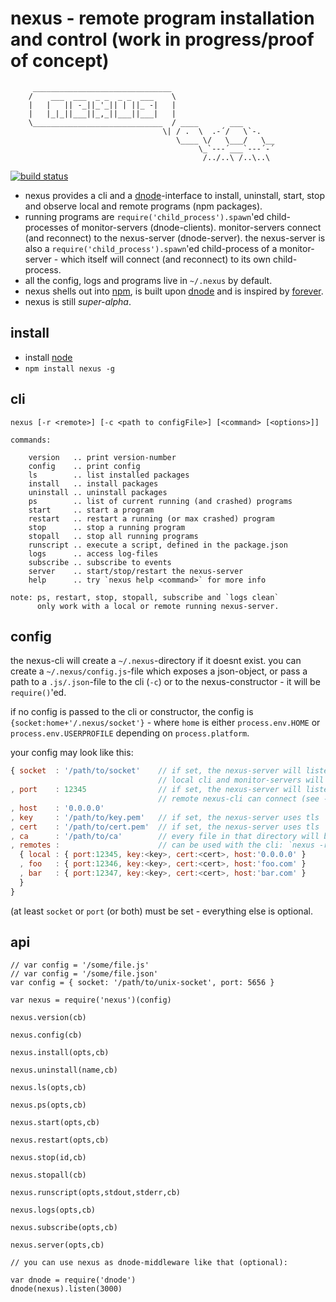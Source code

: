 # nexus - remote program installation and control (work in progress/proof of concept)

         _______________________________
        /    ___  ___  _ _  _ _  ___    \
        |   |   || -_||_'_|| | ||_ -|   |
        |   |_|_||___||_,_||___||___|   |
        \_____________________________  / ____       ___
                                      \| / .  \  .-´/   \`-.
                                         \____ \/   \___/   \__
                                              \_`---´___`---´-´
                                               /../..\ /..\..\

[![build status](https://secure.travis-ci.org/guybrush/nexus.png)](http://travis-ci.org/guybrush/nexus)

* nexus provides a cli and a [dnode]-interface to install, uninstall, start,
  stop and observe local and remote programs (npm packages).
* running programs are `require('child_process').spawn`'ed child-processes of
  monitor-servers (dnode-clients). monitor-servers connect (and reconnect) to
  the nexus-server (dnode-server). the nexus-server is also a
  `require('child_process').spawn`'ed child-process of a monitor-server -
  which itself will connect (and reconnect) to its own child-process.
* all the config, logs and programs live in `~/.nexus` by default.
* nexus shells out into [npm], is built upon [dnode] and is inspired by
  [forever].
* nexus is still *super-alpha*.

[dnode]: https://github.com/substack/dnode
[forever]: https://github.com/nodejitsu/forever
[node]: http://nodejs.org
[npm]: https://npmjs.org

## install

* install [node]
* `npm install nexus -g`

## cli

```
nexus [-r <remote>] [-c <path to configFile>] [<command> [<options>]]

commands:

    version   .. print version-number
    config    .. print config
    ls        .. list installed packages
    install   .. install packages
    uninstall .. uninstall packages
    ps        .. list of current running (and crashed) programs
    start     .. start a program
    restart   .. restart a running (or max crashed) program
    stop      .. stop a running program
    stopall   .. stop all running programs
    runscript .. execute a script, defined in the package.json
    logs      .. access log-files
    subscribe .. subscribe to events
    server    .. start/stop/restart the nexus-server
    help      .. try `nexus help <command>` for more info

note: ps, restart, stop, stopall, subscribe and `logs clean`
      only work with a local or remote running nexus-server.
```

## config

the nexus-cli will create a `~/.nexus`-directory if it doesnt exist. you can
create a `~/.nexus/config.js`-file which exposes a json-object, or pass a
path to a `.js/.json`-file to the cli (`-c`) or to the nexus-constructor - it
will be `require()`'ed.

if no config is passed to the cli or constructor, the config is
`{socket:home+'/.nexus/socket'}` - where `home` is either
`process.env.HOME` or `process.env.USERPROFILE` depending on `process.platform`.

your config may look like this:
``` javascript
{ socket  : '/path/to/socket'    // if set, the nexus-server will listen on that UNIX-socket
                                 // local cli and monitor-servers will connect to it
, port    : 12345                // if set, the nexus-server will listen on that port
                                 // remote nexus-cli can connect (see -r option)
, host    : '0.0.0.0'
, key     : '/path/to/key.pem'   // if set, the nexus-server uses tls
, cert    : '/path/to/cert.pem'  // if set, the nexus-server uses tls
, ca      : '/path/to/ca'        // every file in that directory will be read into the ca
, remotes :                      // can be used with the cli: `nexus -r foo ps`
  { local : { port:12345, key:<key>, cert:<cert>, host:'0.0.0.0' }
  , foo   : { port:12346, key:<key>, cert:<cert>, host:'foo.com' }
  , bar   : { port:12347, key:<key>, cert:<cert>, host:'bar.com' }
  }
}
```
(at least `socket` or `port` (or both) must be set - everything else is
optional.

## api

```
// var config = '/some/file.js'
// var config = '/some/file.json'
var config = { socket: '/path/to/unix-socket', port: 5656 }

var nexus = require('nexus')(config)

nexus.version(cb)

nexus.config(cb)

nexus.install(opts,cb)

nexus.uninstall(name,cb)

nexus.ls(opts,cb)

nexus.ps(opts,cb)

nexus.start(opts,cb)

nexus.restart(opts,cb)

nexus.stop(id,cb)

nexus.stopall(cb)

nexus.runscript(opts,stdout,stderr,cb)

nexus.logs(opts,cb)

nexus.subscribe(opts,cb)

nexus.server(opts,cb)

// you can use nexus as dnode-middleware like that (optional):

var dnode = require('dnode')
dnode(nexus).listen(3000)
```

